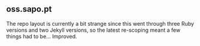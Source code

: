 ## oss.sapo.pt

The repo layout is currently a bit strange since this went through three Ruby versions and two Jekyll versions, so the latest re-scoping meant a few things had to be... Improved.
